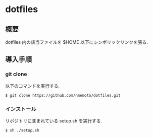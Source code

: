 # dotfiles

## 概要
dotfiles 内の該当ファイルを $HOME 以下にシンボリックリンクを張る.

## 導入手順
### git clone
以下のコマンドを実行する.
```
$ git clone https://github.com/nmemoto/dotfiles.git
```

### インストール
リポジトリに含まれている setup.sh を実行する.
```
$ sh ./setup.sh
```

